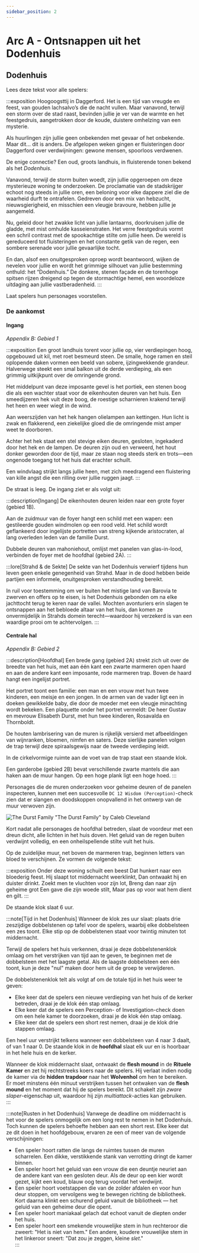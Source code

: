 ```yaml
---
sidebar_position: 2
---
```


# Arc A - Ontsnappen uit het Dodenhuis

## Dodenhuis

Lees deze tekst voor alle spelers:

:::exposition
Hoogoogsttij in Daggerford. Het is een tijd van vreugde en feest, van gouden lachsalvo’s die de nacht vullen. Maar vanavond, terwijl een storm over de stad raast, bevinden jullie je ver van de warmte en het feestgedruis, aangetrokken door de koude, duistere omhelzing van een mysterie.

Als huurlingen zijn jullie geen onbekenden met gevaar of het onbekende. Maar dit... dit is anders. De afgelopen weken gingen er fluisteringen door Daggerford over verdwijningen: gewone mensen, spoorloos verdwenen.

De enige connectie? Een oud, groots landhuis, in fluisterende tonen bekend als het *Dodenhuis*.

Vanavond, terwijl de storm buiten woedt, zijn jullie opgeroepen om deze mysterieuze woning te onderzoeken. De proclamatie van de stadskrijger echoot nog steeds in jullie oren, een beloning voor elke dappere ziel die de waarheid durft te ontrafelen. Gedreven door een mix van hebzucht, nieuwsgierigheid, en misschien een vleugje bravoure, hebben jullie je aangemeld.

Nu, geleid door het zwakke licht van jullie lantaarns, doorkruisen jullie de gladde, met mist omhulde kasseienstraten. Het verre feestgedruis vormt een schril contrast met de spookachtige stilte om jullie heen. De wereld is gereduceerd tot fluisteringen en het constante getik van de regen, een sombere serenade voor jullie gevaarlijke tocht.

En dan, alsof een onuitgesproken oproep wordt beantwoord, wijken de nevelen voor jullie en wordt het grimmige silhouet van jullie bestemming onthuld: het “Dodenhuis.” De donkere, stenen façade en de torenhoge spitsen rijzen dreigend op tegen de stormachtige hemel, een woordeloze uitdaging aan jullie vastberadenheid.
:::

Laat spelers hun personages voorstellen.

### De aankomst

#### Ingang

*Appendix B: Gebied 1*

:::exposition
Een groot landhuis torent voor jullie op, vier verdiepingen hoog, opgebouwd uit kil, met roet besmeurd steen. De smalle, hoge ramen en steil oplopende daken vormen een beeld van sobere, ijzingwekkende grandeur. Halverwege steekt een smal balkon uit de derde verdieping, als een grimmig uitkijkpunt over de omringende grond.  

Het middelpunt van deze imposante gevel is het portiek, een stenen boog die als een wachter staat voor de eikenhouten deuren van het huis. Een smeedijzeren hek vult deze boog, de roestige scharnieren krakend terwijl het heen en weer wiegt in de wind.  

Aan weerszijden van het hek hangen olielampen aan kettingen. Hun licht is zwak en flakkerend, een ziekelijke gloed die de omringende mist amper weet te doorboren.  

Achter het hek staat een stel stevige eiken deuren, gesloten, ingekaderd door het hek en de lampen. De deuren zijn oud en verweerd, het hout donker geworden door de tijd, maar ze staan nog steeds sterk en trots—een ongenode toegang tot het huis dat erachter schuilt.  

Een windvlaag strijkt langs jullie heen, met zich meedragend een fluistering van kille angst die een rilling over jullie ruggen jaagt.
:::

De straat is leeg. De ingang ziet er als volgt uit:

:::description[Ingang]
De eikenhouten deuren leiden naar een grote foyer (gebied 1B).  

Aan de zuidmuur van de foyer hangt een schild met een wapen: een gestileerde gouden windmolen op een rood veld. Het schild wordt geflankeerd door ingelijste portretten van streng kijkende aristocraten, al lang overleden leden van de familie Durst.  

Dubbele deuren van mahoniehout, omlijst met panelen van glas-in-lood, verbinden de foyer met de hoofdhal (gebied 2A).
:::

:::lore[Strahd & de Sekte]
De sekte van het Dodenhuis verwierf tijdens hun leven geen enkele genegenheid van Strahd. Maar in de dood hebben beide partijen een informele, onuitgesproken verstandhouding bereikt.

In ruil voor toestemming om ver buiten het mistige land van Barovia te zwerven en offers op te eisen, is het Dodenhuis gebonden om na elke jachttocht terug te keren naar de vallei. Mochten avonturiers erin slagen te ontsnappen aan het bebloede altaar van het huis, dan komen ze onvermijdelijk in Strahds domein terecht—waardoor hij verzekerd is van een waardige prooi om te achtervolgen.
:::

#### Centrale hal

*Appendix B: Gebied 2*

:::description[Hoofdhal]
Een brede gang (gebied 2A) strekt zich uit over de breedte van het huis, met aan één kant een zwarte marmeren open haard en aan de andere kant een imposante, rode marmeren trap. Boven de haard hangt een ingelijst portret.

Het portret toont een familie: een man en een vrouw met hun twee kinderen, een meisje en een jongen. In de armen van de vader ligt een in doeken gewikkelde baby, die door de moeder met een vleugje minachting wordt bekeken. Een plaquette onder het portret vermeldt: De heer Gustav en mevrouw Elisabeth Durst, met hun twee kinderen, Rosavalda en Thornboldt.

De houten lambrisering van de muren is rijkelijk versierd met afbeeldingen van wijnranken, bloemen, nimfen en saters. Deze sierlijke panelen volgen de trap terwijl deze spiraalsgewijs naar de tweede verdieping leidt.

In de cirkelvormige ruimte aan de voet van de trap staat een staande klok.

Een garderobe (gebied 2B) bevat verschillende zwarte mantels die aan haken aan de muur hangen. Op een hoge plank ligt een hoge hoed.
:::

Personages die de muren onderzoeken voor geheime deuren of de panelen inspecteren, kunnen met een succesvolle `DC 12 Wisdom (Perception)`-check zien dat er slangen en doodskoppen onopvallend in het ontwerp van de muur verwoven zijn.

![The Durst Family](/img/act1/durst_family_portrait.png)
<span class="credit">"The Durst Family" by Caleb Cleveland</span>

Kort nadat alle personages de hoofdhal betreden, slaat de voordeur met een dreun dicht, alle lichten in het huis doven. Het geluid van de regen buiten verdwijnt volledig, en een onheilspellende stilte vult het huis.  

Op de zuidelijke muur, net boven de marmeren trap, beginnen letters van bloed te verschijnen. Ze vormen de volgende tekst:

<div class="poem">
:::exposition
Onder deze woning schuilt een beest  
Dat hunkert naar een bloederig feest.  
Hij slaapt tot middernacht weerklinkt,  
Dan ontwaakt hij en duister drinkt.  
Zoekt men te vluchten voor zijn lot,  
Breng dan naar zijn geheime grot  
Een gave die zijn woede stilt,  
Maar pas op voor wat hem dient en gilt.  
:::
</div>

De staande klok slaat 6 uur.

:::note[Tijd in het Dodenhuis]
Wanneer de klok zes uur slaat: plaats drie zeszijdige dobbelstenen op tafel voor de spelers, waarbij elke dobbelsteen een zes toont. Elke stip op de dobbelstenen staat voor twintig minuten tot middernacht.  

Terwijl de spelers het huis verkennen, draai je deze dobbelstenenklok omlaag om het verstrijken van tijd aan te geven, te beginnen met de dobbelsteen met het laagste getal. Als de laagste dobbelsteen een één toont, kun je deze "nul" maken door hem uit de groep te verwijderen.  

De dobbelstenenklok telt als volgt af om de totale tijd in het huis weer te geven:  

- Elke keer dat de spelers een nieuwe verdieping van het huis of de kerker betreden, draai je de klok één stap omlaag.  
- Elke keer dat de spelers een Perception- of Investigation-check doen om een hele kamer te doorzoeken, draai je de klok één stap omlaag.  
- Elke keer dat de spelers een short rest nemen, draai je de klok drie stappen omlaag.  

Een heel uur verstrijkt telkens wanneer een dobbelsteen van 4 naar 3 daalt, of van 1 naar 0. De staande klok in de **hoofdhal** slaat elk uur en is hoorbaar in het hele huis en de kerker.  

Wanneer de klok middernacht slaat, ontwaakt de **flesh mound** in de **Rituele Kamer** en zet hij rechtstreeks koers naar de spelers. Hij verlaat indien nodig de kamer via de **hidden trapdoor** naar het **Wolvenhol** om hen te bereiken. Er moet minstens één minuut verstrijken tussen het ontwaken van de **flesh mound** en het moment dat hij de spelers bereikt. Dit schakelt zijn *zware slaper*-eigenschap uit, waardoor hij zijn *multiattack*-acties kan gebruiken.  
:::

:::note[Rusten in het Dodenhuis]
Vanwege de deadline om middernacht is het voor de spelers onmogelijk om een long rest te nemen in het Dodenhuis. Toch kunnen de spelers behoefte hebben aan een short rest. Elke keer dat ze dit doen in het hoofdgebouw, ervaren ze een of meer van de volgende verschijningen:  

- Een speler hoort ratten die langs de ruimtes tussen de muren scharrelen. Een dikke, verstikkende stank van verrotting dringt de kamer binnen.  
- Een speler hoort het geluid van een vrouw die een deuntje neuriet aan de andere kant van een gesloten deur. Als de deur op een kier wordt gezet, kijkt een koud, blauw oog terug voordat het verdwijnt.  
- Een speler hoort voetstappen die van de zolder afdalen en voor hun deur stoppen, om vervolgens weg te bewegen richting de bibliotheek. Kort daarna klinkt een schurend geluid vanuit de bibliotheek — het geluid van een geheime deur die opent.  
- Een speler hoort maniakaal gelach dat echoot vanuit de diepten onder het huis.  
- Een speler hoort een smekende vrouwelijke stem in hun rechteroor die zweert: "Het is niet van hem." Een andere, koudere vrouwelijke stem in het linkeroor sneert: "Dat zou je zeggen, kleine *slet*."  
:::
